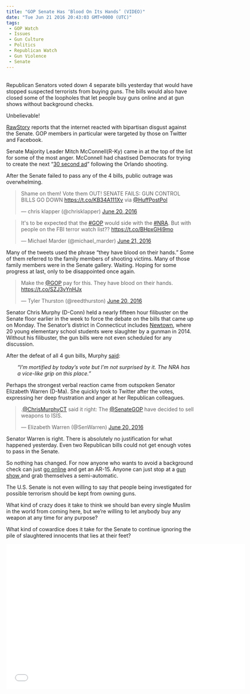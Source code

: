 ```yaml
---
title: "GOP Senate Has ‘Blood On Its Hands’ (VIDEO)"
date: "Tue Jun 21 2016 20:43:03 GMT+0000 (UTC)"
tags: 
 - GOP Watch
 - Issues
 - Gun Culture
 - Politics
 - Republican Watch
 - Gun Violence
 - Senate
---
```

<p><!--Ads2--></p><p><!--OffDef--></p><p><!--Ads1--><br>
Republican Senators voted down&#xA0;4 separate bills yesterday that would have stopped suspected terrorists from buying&#xA0;guns. The bills would also have closed some of the loopholes that let people buy guns online and at gun shows without background checks.</p><p>Unbelievable!</p><p><a href="http://www.rawstory.com/2016/06/their-blood-is-on-your-hands-senate-gop-incites-disgust-online-for-blocking-gun-bills-after-orlando/" onclick="__gaTracker(&apos;send&apos;, &apos;event&apos;, &apos;outbound-article&apos;, &apos;http://www.rawstory.com/2016/06/their-blood-is-on-your-hands-senate-gop-incites-disgust-online-for-blocking-gun-bills-after-orlando/&apos;, &apos;RawStory&apos;);">RawStory</a> reports that the internet reacted with bipartisan disgust&#xA0;against the Senate. GOP members in particular were targeted by those on Twitter and Facebook.</p><p>Senate Majority Leader Mitch McConnell(R-Ky) came in at the top of the list for some of the most anger. McConnell had chastised Democrats for trying to create the next &#x201C;<a href="http://www.rawstory.com/2016/06/their-blood-is-on-your-hands-senate-gop-incites-disgust-online-for-blocking-gun-bills-after-orlando/" onclick="__gaTracker(&apos;send&apos;, &apos;event&apos;, &apos;outbound-article&apos;, &apos;http://www.rawstory.com/2016/06/their-blood-is-on-your-hands-senate-gop-incites-disgust-online-for-blocking-gun-bills-after-orlando/&apos;, &apos;30 second ad&apos;);">30 second ad</a>&#x201D; following&#xA0;the Orlando shooting.</p><p>After the Senate failed to pass any of the 4 bills, public outrage was overwhelming.</p><blockquote class="twitter-tweet" data-width="500"><p lang="en" dir="ltr">Shame on them! Vote them OUT! SENATE FAILS: GUN CONTROL BILLS GO DOWN <a href="https://t.co/KB34A111Xv" onclick="__gaTracker(&apos;send&apos;, &apos;event&apos;, &apos;outbound-article&apos;, &apos;https://t.co/KB34A111Xv&apos;, &apos;https://t.co/KB34A111Xv&apos;);">https://t.co/KB34A111Xv</a> via <a href="https://twitter.com/HuffPostPol" onclick="__gaTracker(&apos;send&apos;, &apos;event&apos;, &apos;outbound-article&apos;, &apos;https://twitter.com/HuffPostPol&apos;, &apos;@HuffPostPol&apos;);">@HuffPostPol</a></p>
<p>&#x2014; chris klapper (@chrisklapper) <a href="https://twitter.com/chrisklapper/status/745042911276994560" onclick="__gaTracker(&apos;send&apos;, &apos;event&apos;, &apos;outbound-article&apos;, &apos;https://twitter.com/chrisklapper/status/745042911276994560&apos;, &apos;June 20, 2016&apos;);">June 20, 2016</a></p></blockquote><p><script async src="//platform.twitter.com/widgets.js" charset="utf-8"></script></p><blockquote class="twitter-tweet" data-width="500"><p lang="en" dir="ltr">It&apos;s to be expected that the <a href="https://twitter.com/hashtag/GOP?src=hash" onclick="__gaTracker(&apos;send&apos;, &apos;event&apos;, &apos;outbound-article&apos;, &apos;https://twitter.com/hashtag/GOP?src=hash&apos;, &apos;#GOP&apos;);">#GOP</a> would side with the <a href="https://twitter.com/hashtag/NRA?src=hash" onclick="__gaTracker(&apos;send&apos;, &apos;event&apos;, &apos;outbound-article&apos;, &apos;https://twitter.com/hashtag/NRA?src=hash&apos;, &apos;#NRA&apos;);">#NRA</a>. But with people on the FBI terror watch list?? <a href="https://t.co/BHpxGHi9mo" onclick="__gaTracker(&apos;send&apos;, &apos;event&apos;, &apos;outbound-article&apos;, &apos;https://t.co/BHpxGHi9mo&apos;, &apos;https://t.co/BHpxGHi9mo&apos;);">https://t.co/BHpxGHi9mo</a></p>
<p>&#x2014; Michael Marder (@michael_marder) <a href="https://twitter.com/michael_marder/status/745055467664211968" onclick="__gaTracker(&apos;send&apos;, &apos;event&apos;, &apos;outbound-article&apos;, &apos;https://twitter.com/michael_marder/status/745055467664211968&apos;, &apos;June 21, 2016&apos;);">June 21, 2016</a></p></blockquote><p><script async src="//platform.twitter.com/widgets.js" charset="utf-8"></script></p><p>Many of the tweets used the phrase &#x201C;they have blood on their hands.&#x201D; Some of them referred&#xA0;to the family members of shooting victims. Many of those family members were in the Senate gallery. Waiting.&#xA0;Hoping for some progress at last, only to be disappointed once again.</p><blockquote class="twitter-tweet" data-width="500"><p lang="en" dir="ltr">Make the <a href="https://twitter.com/GOP" onclick="__gaTracker(&apos;send&apos;, &apos;event&apos;, &apos;outbound-article&apos;, &apos;https://twitter.com/GOP&apos;, &apos;@GOP&apos;);">@GOP</a> pay for this. They have blood on their hands.  <a href="https://t.co/SZJ3vYnHJx" onclick="__gaTracker(&apos;send&apos;, &apos;event&apos;, &apos;outbound-article&apos;, &apos;https://t.co/SZJ3vYnHJx&apos;, &apos;https://t.co/SZJ3vYnHJx&apos;);">https://t.co/SZJ3vYnHJx</a></p>
<p>&#x2014; Tyler Thurston (@reedthurston) <a href="https://twitter.com/reedthurston/status/745035456715300864" onclick="__gaTracker(&apos;send&apos;, &apos;event&apos;, &apos;outbound-article&apos;, &apos;https://twitter.com/reedthurston/status/745035456715300864&apos;, &apos;June 20, 2016&apos;);">June 20, 2016</a></p></blockquote><p><script async src="//platform.twitter.com/widgets.js" charset="utf-8"></script></p><p>Senator Chris Murphy (D-Conn) held a nearly fifteen hour filibuster on the Senate floor earlier in the week to force the debate on the bills that came up on Monday. The Senator&#x2019;s district in Connecticut includes <a href="http://www.cnn.com/interactive/2012/12/us/sandy-hook-timeline/" onclick="__gaTracker(&apos;send&apos;, &apos;event&apos;, &apos;outbound-article&apos;, &apos;http://www.cnn.com/interactive/2012/12/us/sandy-hook-timeline/&apos;, &apos;Newtown&apos;);">Newtown</a>, where 20 young elementary school students were slaughter by a gunman in 2014. Without his filibuster, the gun bills were not even scheduled for any discussion.</p><p>After the defeat of all 4 gun bills, Murphy <a href="http://www.cnn.com/2016/06/20/politics/senate-gun-votes-congress/" onclick="__gaTracker(&apos;send&apos;, &apos;event&apos;, &apos;outbound-article&apos;, &apos;http://www.cnn.com/2016/06/20/politics/senate-gun-votes-congress/&apos;, &apos;said&apos;);">said</a>:</p><p class="p1" style="padding-left: 30px;"><em><span class="s1">&#x201C;I&#x2019;m mortified by today&#x2019;s vote but I&#x2019;m not surprised by it. The NRA has a vice-like grip on this place.&#x201D;</span></em></p><p class="p1">Perhaps the strongest verbal reaction came from outspoken Senator Elizabeth Warren (D-Ma). She quickly took to Twitter after the votes, expressing her deep frustration and anger at her Republican colleagues.</p><blockquote class="twitter-tweet" data-width="500"><p lang="en" dir="ltr">.<a href="https://twitter.com/ChrisMurphyCT" onclick="__gaTracker(&apos;send&apos;, &apos;event&apos;, &apos;outbound-article&apos;, &apos;https://twitter.com/ChrisMurphyCT&apos;, &apos;@ChrisMurphyCT&apos;);">@ChrisMurphyCT</a> said it right: The <a href="https://twitter.com/SenateGOP" onclick="__gaTracker(&apos;send&apos;, &apos;event&apos;, &apos;outbound-article&apos;, &apos;https://twitter.com/SenateGOP&apos;, &apos;@SenateGOP&apos;);">@SenateGOP</a> have decided to sell weapons to ISIS.</p>
<p>&#x2014; Elizabeth Warren (@SenWarren) <a href="https://twitter.com/SenWarren/status/745030474339323905" onclick="__gaTracker(&apos;send&apos;, &apos;event&apos;, &apos;outbound-article&apos;, &apos;https://twitter.com/SenWarren/status/745030474339323905&apos;, &apos;June 20, 2016&apos;);">June 20, 2016</a></p></blockquote><p><script async src="//platform.twitter.com/widgets.js" charset="utf-8"></script></p><p><script async src="//platform.twitter.com/widgets.js" charset="utf-8"></script></p><p>Senator Warren is right. There is absolutely no justification for what happened yesterday. Even&#xA0;two Republican bills could not get enough votes to pass in the Senate.</p><p>So nothing has changed. For now anyone who wants to avoid a background check can just <a href="https://www.thetrace.org/2016/01/internet-gun-sales-background-checks/" onclick="__gaTracker(&apos;send&apos;, &apos;event&apos;, &apos;outbound-article&apos;, &apos;https://www.thetrace.org/2016/01/internet-gun-sales-background-checks/&apos;, &apos;go online&apos;);">go online</a> and get an AR-15. Anyone can just stop at a <a href="http://www.politifact.com/truth-o-meter/article/2016/jan/07/politifact-sheet-3-things-know-about-gun-show-loop/" onclick="__gaTracker(&apos;send&apos;, &apos;event&apos;, &apos;outbound-article&apos;, &apos;http://www.politifact.com/truth-o-meter/article/2016/jan/07/politifact-sheet-3-things-know-about-gun-show-loop/&apos;, &apos;gun show &apos;);">gun show </a>and grab themselves a semi-automatic.</p><p>The U.S. Senate is not even willing to say that people being investigated for possible terrorism should be kept from owning guns.</p><p>What kind of crazy does it take to think we&#xA0;should ban every single Muslim in the world from coming here, but we&#x2019;re willing to let anybody buy any weapon at any time for any purpose?</p><p>What kind of cowardice does it take for the Senate&#xA0;to continue&#xA0;ignoring the pile of slaughtered innocents that lies&#xA0;at their&#xA0;feet?</p><p><span class="embed-youtube" style="text-align:center; display: block;"><iframe class="youtube-player" type="text/html" width="640" height="390" src="//www.youtube.com/embed/XhRV4woEKyI?version=3&amp;rel=1&amp;fs=1&amp;autohide=2&amp;showsearch=0&amp;showinfo=1&amp;iv_load_policy=1&amp;wmode=transparent" allowfullscreen="true" style="border:0;"></iframe></span></p>